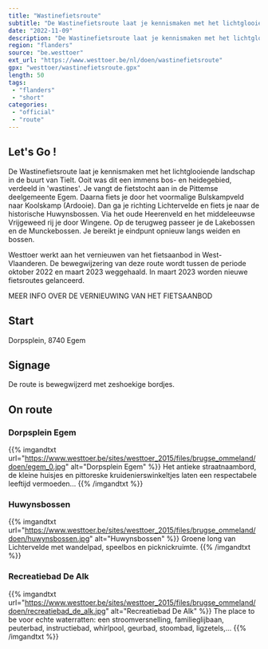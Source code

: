 ```yaml
---
title: "Wastinefietsroute"
subtitle: "De Wastinefietsroute laat je kennismaken met het lichtglooiende landschap in de buurt van Tielt"
date: "2022-11-09"
description: "De Wastinefietsroute laat je kennismaken met het lichtglooiende landschap in de buurt van Tielt"
region: "flanders"
source: "be.westtoer"
ext_url: "https://www.westtoer.be/nl/doen/wastinefietsroute"
gpx: "westtoer/wastinefietsroute.gpx"
length: 50
tags:
 - "flanders"
 - "short"
categories:
 - "official"
 - "route"
---
```


## Let's Go ! 

De Wastinefietsroute laat je kennismaken met het lichtglooiende landschap in de buurt van Tielt. Ooit was dit een immens bos- en heidegebied, verdeeld in 'wastines'. Je vangt de fietstocht aan in de Pittemse deelgemeente Egem. Daarna fiets je door het voormalige Bulskampveld naar Koolskamp (Ardooie). Dan ga je richting Lichtervelde en fiets je naar de historische Huwynsbossen. Via het oude Heerenveld en het middeleeuwse Vrijgeweed rij je door Wingene. Op de terugweg passeer je de Lakebossen en de Munckebossen. Je bereikt je eindpunt opnieuw langs weiden en bossen.

Westtoer werkt aan het vernieuwen van het fietsaanbod in West-Vlaanderen. De bewegwijzering van deze route wordt tussen de periode oktober 2022 en maart 2023 weggehaald. In maart 2023 worden nieuwe fietsroutes gelanceerd.

MEER INFO OVER DE VERNIEUWING VAN HET FIETSAANBOD

## Start

Dorpsplein, 8740 Egem

## Signage

De route is bewegwijzerd met zeshoekige bordjes.

## On route

### Dorpsplein Egem

{{% imgandtxt url="https://www.westtoer.be/sites/westtoer_2015/files/brugse_ommeland/doen/egem_0.jpg" alt="Dorpsplein Egem" %}}
Het antieke straatnaambord, de kleine huisjes en pittoreske kruidenierswinkeltjes laten een respectabele leeftijd vermoeden...
{{% /imgandtxt %}}

### Huwynsbossen

{{% imgandtxt url="https://www.westtoer.be/sites/westtoer_2015/files/brugse_ommeland/doen/huwynsbossen.jpg" alt="Huwynsbossen" %}}
Groene long van Lichtervelde met wandelpad, speelbos en picknickruimte.
{{% /imgandtxt %}}

### Recreatiebad De Alk

{{% imgandtxt url="https://www.westtoer.be/sites/westtoer_2015/files/brugse_ommeland/doen/recreatiebad_de_alk.jpg" alt="Recreatiebad De Alk" %}}
The place to be voor echte waterratten: een stroomversnelling, familieglijbaan, peuterbad, instructiebad, whirlpool, geurbad, stoombad, ligzetels,...
{{% /imgandtxt %}}


